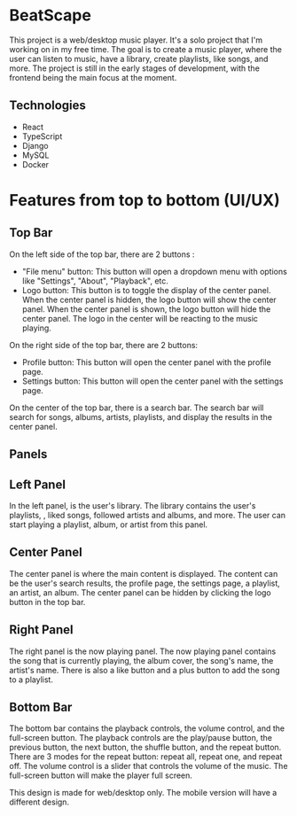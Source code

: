 # BeatScape
This project is a web/desktop music player. It's a solo project that I'm working on in my free time. The goal is to create a music player, where the user can listen to music, have a library, create playlists, like songs, and more. The project is still in the early stages of development, with the frontend being the main focus at the moment. 

## Technologies
- React
- TypeScript
- Django
- MySQL
- Docker

# Features from top to bottom (UI/UX)

## Top Bar

On the left side of the top bar, there are 2 buttons :
- "File menu" button: This button will open a dropdown menu with options like "Settings", "About", "Playback", etc.
- Logo button: This button is to toggle the display of the center panel. When the center panel is hidden, the logo button will show the center panel. When the center panel is shown, the logo button will hide the center panel. The logo in the center will be reacting to the music playing. 

On the right side of the top bar, there are 2 buttons:
- Profile button: This button will open the center panel with the profile page.
- Settings button: This button will open the center panel with the settings page.

On the center of the top bar, there is a search bar. The search bar will search for songs, albums, artists, playlists, and display the results in the center panel.

## Panels

Left Panel
-

In the left panel, is the user's library. The library contains the user's playlists, , liked songs, followed artists and albums, and more. The user can start playing a playlist, album, or artist from this panel.

Center Panel
-

The center panel is where the main content is displayed. The content can be the user's search results, the profile page, the settings page, a playlist, an artist, an album. The center panel can be hidden by clicking the logo button in the top bar.

Right Panel
-

The right panel is the now playing panel. The now playing panel contains the song that is currently playing, the album cover, the song's name, the artist's name.
There is also a like button and a plus button to add the song to a playlist.

Bottom Bar
-

The bottom bar contains the playback controls, the volume control, and the full-screen button. The playback controls are the play/pause button, the previous button, the next button, the shuffle button, and the repeat button. There are 3 modes for the repeat button: repeat all, repeat one, and repeat off. The volume control is a slider that controls the volume of the music. The full-screen button will make the player full screen.

This design is made for web/desktop only. The mobile version will have a different design.